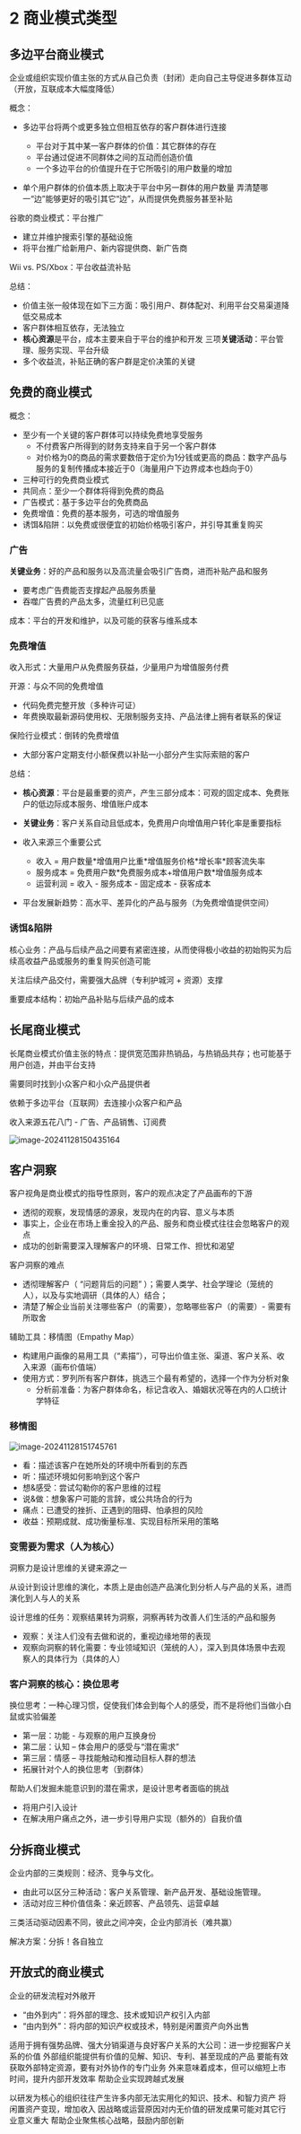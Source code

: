 # 2 商业模式类型

## 多边平台商业模式

企业或组织实现价值主张的方式从自己负责（封闭）走向自己主导促进多群体互动（开放，互联成本大幅度降低）

概念：

- 多边平台将两个或更多独立但相互依存的客户群体进行连接
  - 平台对于其中某一客户群体的价值：其它群体的存在
  - 平台通过促进不同群体之间的互动而创造价值
  - 一个多边平台的价值提升在于它所吸引的用户数量的增加

- 单个用户群体的价值本质上取决于平台中另一群体的用户数量
  弄清楚哪一“边”能够更好的吸引其它“边”，从而提供免费服务甚至补贴

谷歌的商业模式：平台推广

- 建立并维护搜索引擎的基础设施
- 将平台推广给新用户、新内容提供商、新广告商

Wii vs. PS/Xbox：平台收益流补贴

总结：

- 价值主张一般体现在如下三方面：吸引用户、群体配对、利用平台交易渠道降低交易成本
- 客户群体相互依存，无法独立
- **核心资源**是平台，成本主要来自于平台的维护和开发
  三项**关键活动**：平台管理、服务实现、平台升级
- 多个收益流，补贴正确的客户群是定价决策的关键

## 免费的商业模式

概念：

- 至少有一个关键的客户群体可以持续免费地享受服务
  - 不付费客户所得到的财务支持来自于另一个客户群体
  - 对价格为0的商品的需求要数倍于定价为1分钱或更高的商品：数字产品与服务的复制传播成本接近于0（海量用户下边界成本也趋向于0）
- 三种可行的免费商业模式
- 共同点：至少一个群体将得到免费的商品
- 广告模式：基于多边平台的免费商品
- 免费增值：免费的基本服务，可选的增值服务
- 诱饵&陷阱：以免费或很便宜的初始价格吸引客户，并引导其重复购买

### 广告

**关键业务**：好的产品和服务以及高流量会吸引广告商，进而补贴产品和服务

- 要考虑广告费能否支撑起产品服务质量
- 吞噬广告费的产品太多，流量红利已见底

成本：平台的开发和维护，以及可能的获客与维系成本

### 免费增值

收入形式：大量用户从免费服务获益，少量用户为增值服务付费

开源：与众不同的免费增值

- 代码免费完整开放（多种许可证）
- 年费换取最新源码使用权、无限制服务支持、产品法律上拥有者联系的保证

保险行业模式：倒转的免费增值

- 大部分客户定期支付小额保费以补贴一小部分产生实际索赔的客户

总结：

- **核心资源**：平台是最重要的资产，产生三部分成本：可观的固定成本、免费账户的低边际成本服务、增值账户成本

- **关键业务**：客户关系自动且低成本，免费用户向增值用户转化率是重要指标
- 收入来源三个重要公式
  - 收入 = 用户数量\*增值用户比重\*增值服务价格\*增长率\*顾客流失率
  - 服务成本 = 免费用户数\*免费服务成本+增值用户数\*增值服务成本
  - 运营利润 = 收入 - 服务成本 - 固定成本 - 获客成本
- 平台发展新趋势：高水平、差异化的产品与服务（为免费增值提供空间）

### 诱饵&陷阱

核心业务：产品与后续产品之间要有紧密连接，从而使得极小收益的初始购买为后续高收益产品或服务的重复购买创造可能

关注后续产品交付，需要强大品牌（专利护城河 + 资源）支撑

重要成本结构：初始产品补贴与后续产品的成本

## 长尾商业模式

长尾商业模式价值主张的特点：提供宽范围非热销品，与热销品共存；也可能基于用户创造，并由平台支持

需要同时找到小众客户和小众产品提供者

依赖于多边平台（互联网）去连接小众客户和产品

收入来源五花八门 - 广告、产品销售、订阅费

![image-20241128150435164](2商业模式类型.assets/image-20241128150435164.png)

## 客户洞察

客户视角是商业模式的指导性原则，客户的观点决定了产品画布的下游

- 透彻的观察，发现情感的源泉，发现内在的内容、意义与本质
- 事实上，企业在市场上重金投入的产品、服务和商业模式往往会忽略客户的观点
- 成功的创新需要深入理解客户的环境、日常工作、担忧和渴望

客户洞察的难点

- 透彻理解客户（ “问题背后的问题” ）；需要人类学、社会学理论（笼统的人），以及与实地调研（具体的人）结合；
- 清楚了解企业当前关注哪些客户（的需要），忽略哪些客户（的需要）- 需要有所取舍

辅助工具：移情图（Empathy Map）

- 构建用户画像的易用工具（“素描”），可导出价值主张、渠道、客户关系、收入来源（画布价值端）
- 使用方式：罗列所有客户群体，挑选三个最有希望的，选择一个作为分析对象
  - 分析前准备：为客户群体命名，标记含收入、婚姻状况等在内的人口统计学特征

### 移情图

![image-20241128151745761](2商业模式类型.assets/image-20241128151745761.png)

- 看：描述该客户在她所处的环境中所看到的东西
- 听：描述环境如何影响到这个客户
- 想&感受：尝试勾勒你的客户思维的过程
- 说&做：想象客户可能的言辞，或公共场合的行为
- 痛点：已遭受的挫折、正遇到的阻碍、怕承担的风险
- 收益：预期成就、成功衡量标准、实现目标所采用的策略

### 变需要为需求（人为核心）

洞察力是设计思维的关键来源之一

从设计到设计思维的演化，本质上是由创造产品演化到分析人与产品的关系，进而演化到人与人的关系

设计思维的任务：观察结果转为洞察，洞察再转为改善人们生活的产品和服务

- 观察：关注人们没有去做和说的，重视边缘地带的表现
- 观察向洞察的转化需要：专业领域知识（笼统的人），深入到具体场景中去观察人的具体行为（具体的人）

### 客户洞察的核心：换位思考

换位思考：一种心理习惯，促使我们体会到每个人的感受，而不是将他们当做小白鼠或实验偏差

- 第一层：功能 - 与观察的用户互换身份
- 第二层：认知 – 体会用户的感受与“潜在需求”
- 第三层：情感 – 寻找能触动和推动目标人群的想法
- 拓展针对个人的换位思考（到群体）

帮助人们发掘未能意识到的潜在需求，是设计思考者面临的挑战

- 将用户引入设计
- 在解决用户痛点之外，进一步引导用户实现（额外的）自我价值

## 分拆商业模式

企业内部的三类规则：经济、竞争与文化。

- 由此可以区分三种活动：客户关系管理、新产品开发、基础设施管理。
- 活动对应三种价值信条：亲近顾客、产品领先、运营卓越

三类活动驱动因素不同，彼此之间冲突，企业内部消长（难共赢）

解决方案：分拆！各自独立

## 开放式的商业模式

企业的研发流程对外敞开

- “由外到内”：将外部的理念、技术或知识产权引入内部
- “由内到外”：将内部的知识产权或技术，特别是闲置资产向外出售

适用于拥有强势品牌、强大分销渠道与良好客户关系的大公司：进一步挖掘客户关系的价值
外部组织能提供有价值的见解、知识、专利、甚至现成的产品
要能有效获取外部特定资源，要有对外协作的专门业务
外来意味着成本，但可以缩短上市时间，提升内部开发效率
帮助企业实现跨越式发展

以研发为核心的组织往往产生许多内部无法实用化的知识、技术、和智力资产
将闲置资产变现，增加收入
因战略或运营原因对内无价值的研发成果可能对其它行业意义重大
帮助企业聚焦核心战略，鼓励内部创新
